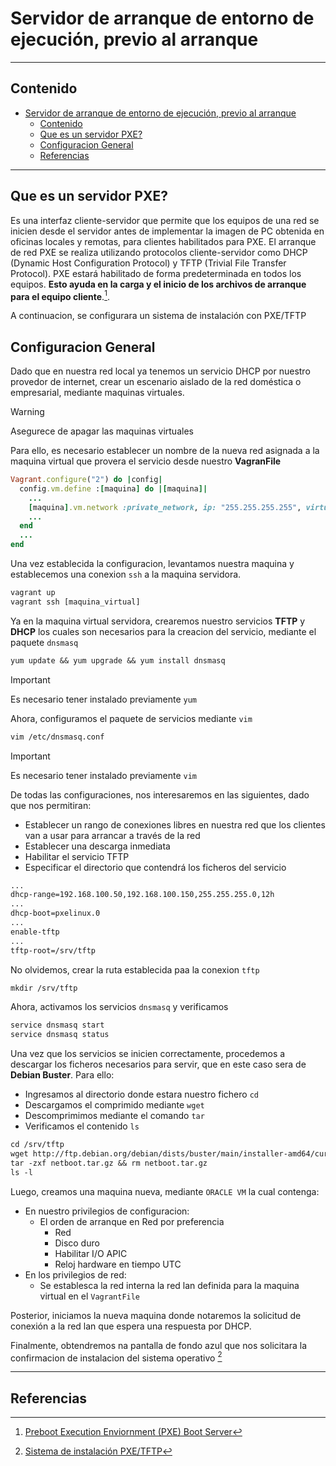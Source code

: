 # Servidor de arranque de entorno de ejecución, previo al arranque

---

## Contenido

- [Servidor de arranque de entorno de ejecución, previo al arranque](#servidor-de-arranque-de-entorno-de-ejecución-previo-al-arranque)
  - [Contenido](#contenido)
  - [Que es un servidor PXE?](#que-es-un-servidor-pxe)
  - [Configuracion General](#configuracion-general)
  - [Referencias](#referencias)

---

## Que es un servidor PXE?

Es una interfaz cliente-servidor que permite que los equipos de una red se inicien desde el servidor antes de implementar la imagen de PC obtenida en oficinas locales y remotas, para clientes habilitados para PXE. El arranque de red PXE se realiza utilizando protocolos cliente-servidor como DHCP (Dynamic Host Configuration Protocol) y TFTP (Trivial File Transfer Protocol). PXE estará habilitado de forma predeterminada en todos los equipos. **Esto ayuda en la carga y el inicio de los archivos de arranque para el equipo cliente**.[^1].

A continuacion, se configurara un sistema de instalación con PXE/TFTP

## Configuracion General

Dado que en nuestra red local ya tenemos un servicio DHCP por nuestro provedor de internet, crear un escenario aislado de la red doméstica o empresarial, mediante maquinas virtuales.

> [!WARNING]
> Asegurece de apagar las maquinas virtuales

Para ello, es necesario establecer un nombre de la nueva red asignada a la maquina virtual que provera el servicio desde nuestro **VagranFile**

```ruby
Vagrant.configure("2") do |config|
  config.vm.define :[maquina] do |[maquina]|
    ...
    [maquina].vm.network :private_network, ip: "255.255.255.255", virtualbox__intent: "[lan_name]"
    ...
  end
  ...
end
```

Una vez establecida la configuracion, levantamos nuestra maquina y establecemos una conexion `ssh` a la maquina servidora.

```apache
vagrant up
vagrant ssh [maquina_virtual]
```

Ya en la maquina virtual servidora, crearemos nuestro servicios **TFTP** y **DHCP** los cuales son necesarios para la creacion del servicio, mediante el paquete `dnsmasq`

```apache
yum update && yum upgrade && yum install dnsmasq
```

> [!IMPORTANT]
> Es necesario tener instalado previamente `yum`

Ahora, configuramos el paquete de servicios mediante `vim`

```apache
vim /etc/dnsmasq.conf
```

> [!IMPORTANT]
> Es necesario tener instalado previamente `vim`

De todas las configuraciones, nos interesaremos en las siguientes, dado que nos permitiran:

- Establecer un rango de conexiones libres en nuestra red que los clientes van a usar para arrancar a través de la red
- Establecer una descarga inmediata
- Habilitar el servicio TFTP
- Especificar el directorio que contendrá los ficheros del servicio

```apache
...
dhcp-range=192.168.100.50,192.168.100.150,255.255.255.0,12h
...
dhcp-boot=pxelinux.0
...
enable-tftp
...
tftp-root=/srv/tftp
```

No olvidemos, crear la ruta establecida paa la conexion `tftp`

```apache
mkdir /srv/tftp
```

Ahora, activamos los servicios `dnsmasq` y verificamos

```apache
service dnsmasq start
service dnsmasq status
```

Una vez que los servicios se inicien correctamente, procedemos a descargar los ficheros necesarios para servir, que en este caso sera de **Debian Buster**. Para ello:

- Ingresamos al directorio donde estara nuestro fichero `cd`
- Descargamos el comprimido mediante `wget`
- Descomprimimos mediante el comando `tar`
- Verificamos el contenido `ls`

```apache
cd /srv/tftp
wget http://ftp.debian.org/debian/dists/buster/main/installer-amd64/current/images/netboot/netboot.tar.gz
tar -zxf netboot.tar.gz && rm netboot.tar.gz
ls -l
```

Luego, creamos una maquina nueva, mediante `ORACLE VM` la cual contenga:

- En nuestro privilegios de configuracion:
  - El orden de arranque en Red por preferencia
    - Red
    - Disco duro
    - Habilitar I/O APIC
    - Reloj hardware en tiempo UTC
- En los privilegios de red:
  - Se establesca la red interna la red lan definida para la maquina virtual en el `VagrantFile`

Posterior, iniciamos la nueva maquina donde notaremos la solicitud de conexión a la red lan que espera una respuesta por DHCP.

Finalmente, obtendremos na pantalla de fondo azul que nos solicitara la confirmacion de instalacion del sistema operativo [^2]

---

## Referencias

[^1]: [Preboot Execution Enviornment (PXE) Boot Server](https://www.manageengine.com/products/os-deployer/pxe-preboot-execution-environment.html)
[^2]: [Sistema de instalación PXE/TFTP](https://www.alvarovf.com/sistemas/2020/10/17/instalacion-automatica-pxe.html)
